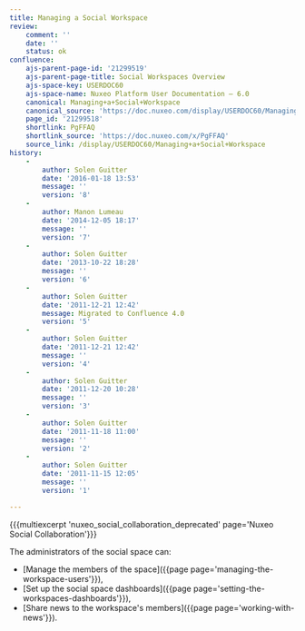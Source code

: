 ```yaml
---
title: Managing a Social Workspace
review:
    comment: ''
    date: ''
    status: ok
confluence:
    ajs-parent-page-id: '21299519'
    ajs-parent-page-title: Social Workspaces Overview
    ajs-space-key: USERDOC60
    ajs-space-name: Nuxeo Platform User Documentation — 6.0
    canonical: Managing+a+Social+Workspace
    canonical_source: 'https://doc.nuxeo.com/display/USERDOC60/Managing+a+Social+Workspace'
    page_id: '21299518'
    shortlink: PgFFAQ
    shortlink_source: 'https://doc.nuxeo.com/x/PgFFAQ'
    source_link: /display/USERDOC60/Managing+a+Social+Workspace
history:
    - 
        author: Solen Guitter
        date: '2016-01-18 13:53'
        message: ''
        version: '8'
    - 
        author: Manon Lumeau
        date: '2014-12-05 18:17'
        message: ''
        version: '7'
    - 
        author: Solen Guitter
        date: '2013-10-22 18:28'
        message: ''
        version: '6'
    - 
        author: Solen Guitter
        date: '2011-12-21 12:42'
        message: Migrated to Confluence 4.0
        version: '5'
    - 
        author: Solen Guitter
        date: '2011-12-21 12:42'
        message: ''
        version: '4'
    - 
        author: Solen Guitter
        date: '2011-12-20 10:28'
        message: ''
        version: '3'
    - 
        author: Solen Guitter
        date: '2011-11-18 11:00'
        message: ''
        version: '2'
    - 
        author: Solen Guitter
        date: '2011-11-15 12:05'
        message: ''
        version: '1'

---
```

{{{multiexcerpt 'nuxeo_social_collaboration_deprecated' page='Nuxeo Social Collaboration'}}}

The administrators of the social space can:

*   [Manage the members of the space]({{page page='managing-the-workspace-users'}}),
*   [Set up the social space dashboards]({{page page='setting-the-workspaces-dashboards'}}),
*   [Share news to the workspace's members]({{page page='working-with-news'}}).